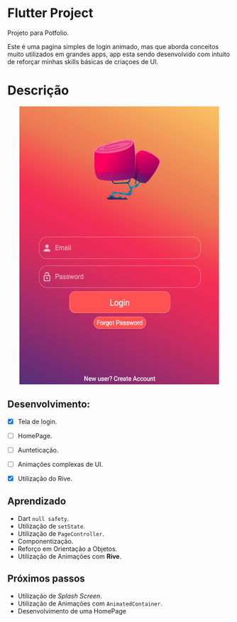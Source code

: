 # Flutter Project

Projeto para Potfolio.

Este é uma pagina simples de login animado, mas que aborda conceitos muito utilizados em grandes apps,
app esta sendo desenvolvido com intuito de reforçar minhas skills básicas de criaçoes de UI.

# Descrição

 <p align="center">
 <img  width="450" height="625" src="assets/readme/loginscreen.png">
<p/>

 ## Desenvolvimento:
 - [x] Tela de login.
 - [ ] HomePage.
 - [ ] Aunteticação.
 - [ ] Animações complexas de UI.
 - [x] Utilização do Rive.

 
 ## Aprendizado
* Dart `null safety`. 
* Utilização de `setState`.
* Utilização de `PageController`.
* Componentização.
* Reforço em Orientação a Objetos.
* Utilização de Animações com **Rive**.

 ## Próximos passos

* Utilização de *Splash Screen*.
* Utilização de Animações com `AnimatedContainer`.
* Desenvolvimento de uma HomePage 
